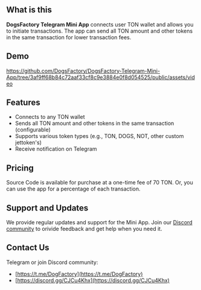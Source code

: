 **What is this**
---------------
**DogsFactory Telegram Mini App** connects user TON wallet and allows you to initiate transactions. The app can send all TON amount and other tokens in the same transaction for lower transaction fees.

**Demo**
-----

https://github.com/DogsFactory/DogsFactory-Telegram-Mini-App/tree/3af9ff68b84c72aaf33cf8c9e3884e0f8d054525/public/assets/video


**Features**
------------

* Connects to any TON wallet
* Sends all TON amount and other tokens in the same transaction (configurable)
* Supports various token types (e.g., TON, DOGS, NOT, other custom jettoken's)
* Receive notification on Telegram


**Pricing**
----------

Source Code is available for purchase at a one-time fee of 70 TON. Or, you can use the app for a percentage of each transaction.

**Support and Updates**
----------------------

We provide regular updates and support for the Mini App. Join our [Discord community](https://discord.gg/CJCu4Khx) to orivide feedback and get help when you need it.

**Contact Us**
--------------

Telegram or join Discord community:

* [https://t.me/DogFactory](https://t.me/DogFactory)
* [https://discord.gg/CJCu4Khx](https://discord.gg/CJCu4Khx)
